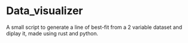 # Data_visualizer
A small script to generate a line of best-fit from a 2 variable dataset and diplay it, made using rust and python.

